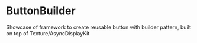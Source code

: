 # ButtonBuilder
Showcase of framework to create reusable button with builder pattern, built on top of Texture/AsyncDisplayKit
